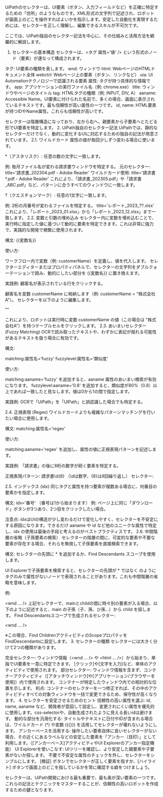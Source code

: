 
UiPathのセレクターは、UI要素（ボタン、入力フィールドなど）を正確に特定するための「住所」のようなものです。XML形式の文字列で記述され、ロボットが画面上のどこを操作すればよいかを指示します。安定した自動化を実現するためには、セレクターを正しく理解し、編集できるスキルが不可欠です。

ここでは、UiPath独自のセレクター記法を中心に、その仕組みと活用方法を網羅的に解説します。
1. セレクターの基本構造
セレクターは、<タグ 属性='値' /> という形式のノード（要素）が連なって構成されます。

<wnd app='chrome.exe' cls='Chrome_WidgetWin_1' title='UiPath - Google Chrome' />

<webctrl tag='INPUT' type='text' />

タグ: UI要素の種類を表します。
wnd: ウィンドウ
html: WebページのHTMLドキュメント全体
webctrl: Webページ上の要素（ボタン、リンクなど）
uia: UI Automationテクノロジーで認識される要素
属性: タグが持つ具体的な情報です。
app: アプリケーションの実行ファイル名（例: chrome.exe）
title: ウィンドウやページのタイトル
tag: HTMLタグの種類（例: INPUT, DIV, A）
aaname: Accessible Name。UI要素に付けられた名前で、多くの場合、画面に表示されているテキストです。最も信頼性が高い属性の一つです。
id, name: HTML要素が持つIDやName属性。これらも信頼性が高いです。

セレクターは階層構造になっており、左から右へ、親要素から子要素へとたどる形でUI要素を特定します。
2. UiPath独自のセレクター記法
UiPathでは、静的なセレクターだけでなく、動的に変化するUIに対応するための独自の記法が用意されています。
2.1. ワイルドカード
属性の値が毎回少しずつ変わる場合に使います。

*（アスタリスク）: 任意の数の文字に一致します。

例: 毎月ファイル名が変わる請求書ウィンドウを特定する。
元のセレクター: title='請求書_202304.pdf - Adobe Reader'
ワイルドカード使用: title='請求書*.pdf - Adobe Reader'
これにより、「請求書_202305.pdf」や「請求書_ABC.pdf」など、パターンに合うすべてのウィンドウに一致します。

?（クエスチョンマーク）: 任意の1文字に一致します。

例: 2桁の月番号が変わるファイルを特定する。
title='レポート_2023_??.xlsx'
これにより、「レポート_2023_01.xlsx」から「レポート_2023_12.xlsx」まで一致します。
2.2. 変数と引数の埋め込み
セレクター内に変数を埋め込むことで、実行時に指定した値に基づいて動的に要素を特定できます。これは非常に強力で、実践的な開発で頻繁に使用されます。

構文: {{変数名}}

使い方:

ワークフロー内で変数（例: customerName）を定義し、値を代入します。
セレクターエディターまたはプロパティパネルで、セレクターの文字列をダブルクォーテーションで囲み、動的にしたい部分を {{変数名}} に置き換えます。

実践例: 顧客名が表示されている行をクリックする。

顧客名を変数 customerName に格納します（例: customerName = "株式会社A"）。
セレクターを以下のように編集します。

"<webctrl aaname='{{customerName}}' tag='TD' />"

これにより、ロボットは実行時に変数 customerName の値（この場合は "株式会社A"）を持つテーブルセルをクリックします。
2.3. あいまいセレクター (Fuzzy Matching)
OCRで読み取ったテキストや、わずかに表記が揺れる可能性があるテキストを扱う場合に有効です。

構文:

matching:属性名='fuzzy'
fuzzylevel:属性名='類似度'

使い方:

matching:aaname='fuzzy' を追加すると、aaname 属性のあいまい検索が有効になります。
fuzzylevel:aaname='0.8' を追加すると、類似度が80%（0.8）以上であれば一致したと見なします。値は0から1の間で指定します。

実践例: OCRで「UiPath」を「UlPath」と誤認識した場合でも特定する。

<webctrl aaname='UiPath' matching:aaname='fuzzy' fuzzylevel:aaname='0.8' />
2.4. 正規表現 (Regex)
ワイルドカードよりも複雑なパターンマッチングを行いたい場合に使用します。

構文: matching:属性名='regex'

使い方:

matching:aaname='regex' を追加し、属性の値に正規表現パターンを記述します。

実践例: 「請求書」の後に8桁の数字が続く要素を特定する。

正規表現パターン: 請求書\d{8} （\dは数字、{8}は8回繰り返し）
セレクター:

<webctrl aaname='請求書\d{8}' matching:aaname='regex' tag='SPAN' />
2.5. インデックス (idx)
同じタグと属性を持つ要素が複数ある場合に、何番目の要素かを指定します。

構文: idx='番号' （番号は1から始まります）
例: ページ上に同じ「ダウンロード」ボタンが3つあり、2つ目をクリックしたい場合。

<webctrl aaname='ダウンロード' tag='BUTTON' idx='2' />

注意点: idxはUIの構造が少し変わるだけで変化しやすく、セレクターを不安定にする原因になります。できるだけ aaname や id など他のユニークな属性で特定し、idx の使用は最後の手段と考えるのがベストプラクティスです。
2.6. 中間階層の省略（子孫要素の検索）
セレクターの階層の間に、可変的な要素や不要な要素が存在する場合、それらを無視して子孫要素を直接検索できます。

構文: セレクターの先頭に * を追加するか、Find Descendants スコープを使用します。

UI Explorerで子孫要素を検索すると、セレクターの先頭が * ではなく <webctrl /> のようにタグのみで属性がないノードで表現されることがあります。これも中間階層の省略を意味します。

例:

<wnd ... /><ctrl id='main' /><ctrl id='child' />
上記セレクターで、mainとchildの間に時々別の要素が入る場合、以下のように記述すると、main の子孫（子、孫、ひ孫...）から child を探します。
Find Descendantsスコープで生成されるセレクター:

<wnd ... /><ctrl id='main' />

<webctrl id='child' />

※この場合、Find ChildrenアクティビティのScopeプロパティをFindDescendantsに設定します。
3. セレクターの種類
セレクターには大きく分けて2つの種類があります。

完全セレクター:
ウィンドウ情報（<wnd ... /> や <html ... />）から始まり、単独でUI要素を一意に特定できます。
[クリック]や[文字を入力]など、単体のアクティビティで使用されます。
部分セレクター:
ウィンドウ情報を含まず、コンテナーアクティビティ（[アタッチウィンドウ]や[アプリケーション/ブラウザーを使用]）内で使用されます。
コンテナーが特定したウィンドウ内での相対的な位置を示します。
利点: コンテナーのセレクターを一つ修正すれば、その中のアクティビティすべての対象ウィンドウを一括で変更できるため、保守性が高くなります。
4. セレクターを安定させるためのヒント
信頼性の高い属性を選ぶ: id, name, aaname など、開発者が意図して設定し、変更されにくい属性を優先的に使用します。css-selectorや、自動生成されたように見える長いidは避けます。
動的な部分を汎用化する: タイトルやテキストに日付やIDが含まれる場合は、ワイルドカード (*) や変数 ({{}}) を活用してセレクターが壊れないようにします。
アンカーベースを活用する: 操作したい要素自体に良いセレクターがない場合、その近くにあるラベルなどの安定した要素を「アンカー（目印）」として利用します。（[アンカーベース]アクティビティやUI Explorerのアンカー指定機能）
UI Explorerを使いこなす:
UIツリーを確認し、より安定した親要素や子要素がないか探します。
不要で不安定な属性のチェックを外し、セレクターをシンプルにします。
[検証] ボタンでセレクターが正しく要素を指すか、[ハイライト] ボタンで画面上のどこを指しているかを常に確認する癖をつけましょう。

セレクターは、UiPath開発における最も重要で、最も奥が深い要素の一つです。これらの記法とテクニックをマスターすることが、信頼性の高いロボットを作成するための鍵となります。


